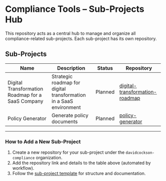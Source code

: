 # Compliance Tools – Sub-Projects Hub

This repository acts as a central hub to manage and organize all compliance-related sub-projects. Each sub-project has its own repository.

## Sub-Projects

| Name                                      | Description                                | Status   | Repository                                                                                      |
|-------------------------------------------|--------------------------------------------|----------|-------------------------------------------------------------------------------------------------|
| Digital Transformation Roadmap for a SaaS Company | Strategic roadmap for digital transformation in a SaaS environment | Planned   | [digital-transformation-roadmap](https://github.com/davidcockson-compliance/digital-transformation-roadmap) |
| Policy Generator                          | Generate policy documents                  | Planned  | [policy-generator](https://github.com/davidcockson-compliance/policy-generator)                 |

---

### How to Add a New Sub-Project

1. Create a new repository for your sub-project under the `davidcockson-compliance` organization.
2. Add the repository link and details to the table above (automated by workflow).
3. Follow the [sub-project template](SUBPROJECT_TEMPLATE.md) for structure and documentation.